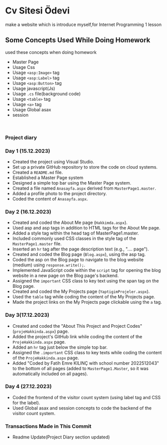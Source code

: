# Cv Sitesi Ödevi
make a website which is introduce myself,for Internet Programming 1 lesson
## Some Concepts Used While Doing Homework
used these concepts  when doing homework
+ Master Page
+ Usage Css
+ Usage `<asp:Image>` tag
+ Usage `<asp:Label>` tag
+ Usage `<asp:Button>` tag
+ Usage javascript(Js)
+ Usage `.cs` file(background code)
+ Usage `<table>` tag
+ Usage `<a>` tag
+ Usage Global asax
+ session

<br>

### Project diary
### Day 1 (15.12.2023)
+ Created the project using Visual Studio.
+ Set up a private GitHub repository to store the code on cloud systems.
+ Created a `README.md` file.
+ Established a Master Page system
+ Designed a simple top bar using the Master Page system.
+ Created a file named `Anasayfa.aspx` derived from `MasterPage1.master`.
+ Added a profile photo to the project directory.
+ Coded the content of `Anasayfa.aspx`.

### Day 2 (16.12.2023)
+ Created and coded the About Me page (`Hakkimda.aspx`).
+ Used asp and asp tags in addition to HTML tags for the About Me page.
+ Added a style tag within the head tag of MasterPage1.master.
+ Included commonly used CSS classes in the style tag of the `MasterPage1.master` file.
+ Inserted an `hr` tag after the page description text (e.g., ".... page").
+ Created and coded the Blog page (`Blog.aspx`), using the asp tag.
+ Coded the asp on the Blog page to navigate to the blog website (medium) using `response.write();`.
+ Implemented JavaScript code within the `script` tag for opening the blog website in a new page on the Blog page's backend.
+ Assigned the `important` CSS class to key text using the span tag on the Blog page.
+ Created and coded the My Projects page (`YaptigimProjeler.aspx`).
+ Used the `table` tag while coding the content of the My Projects page.
+ Made the project links on the My Projects page clickable using the `a` tag.
### Day 3(17.12.2023)
+ Created and coded the "About This Project and Project Codes" (`projeHakkinda.aspx`) page.
+ Added the project's GitHub link while coding the content of the `ProjeHakkinda.aspx` page.
+ Added an `hr` tag just below the simple top bar.
+ Assigned the `.important` CSS class to key texts while coding the content of the `ProjeHakkinda.aspx` page.
+ Added "Coded by Fatih Emre KILINÇ with school number 2022512043" to the bottom of all pages (added to `MasterPage1.Master`, so it was automatically included on all pages).
### Day 4 (27.12.2023)
+ Coded the frontend of the visitor count system (using label tag and CSS for the label).
+ Used Global asax and session concepts to code the backend of the visitor count system.
### Transactions Made in This Commit
+ Readme Update(Project Diary section updated)
